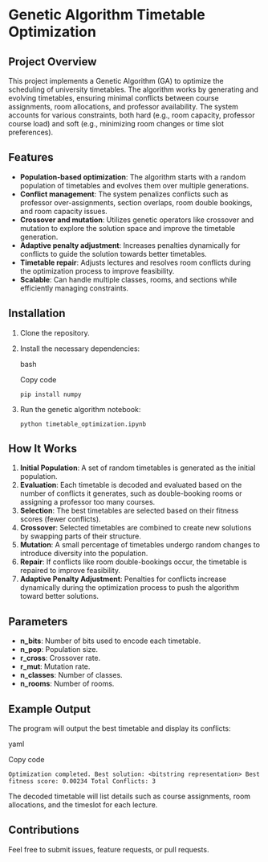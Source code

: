 # Genetic Algorithm Timetable Optimization

## Project Overview

This project implements a Genetic Algorithm (GA) to optimize the scheduling of university timetables. The algorithm works by generating and evolving timetables, ensuring minimal conflicts between course assignments, room allocations, and professor availability. The system accounts for various constraints, both hard (e.g., room capacity, professor course load) and soft (e.g., minimizing room changes or time slot preferences).

## Features

-   **Population-based optimization**: The algorithm starts with a random population of timetables and evolves them over multiple generations.
-   **Conflict management**: The system penalizes conflicts such as professor over-assignments, section overlaps, room double bookings, and room capacity issues.
-   **Crossover and mutation**: Utilizes genetic operators like crossover and mutation to explore the solution space and improve the timetable generation.
-   **Adaptive penalty adjustment**: Increases penalties dynamically for conflicts to guide the solution towards better timetables.
-   **Timetable repair**: Adjusts lectures and resolves room conflicts during the optimization process to improve feasibility.
-   **Scalable**: Can handle multiple classes, rooms, and sections while efficiently managing constraints.

## Installation

1.  Clone the repository.
2.  Install the necessary dependencies:
    
    bash
    
    Copy code
    
    `pip install numpy` 
    
3.  Run the genetic algorithm notebook:
    

    
    `python timetable_optimization.ipynb` 
    

## How It Works

1.  **Initial Population**: A set of random timetables is generated as the initial population.
2.  **Evaluation**: Each timetable is decoded and evaluated based on the number of conflicts it generates, such as double-booking rooms or assigning a professor too many courses.
3.  **Selection**: The best timetables are selected based on their fitness scores (fewer conflicts).
4.  **Crossover**: Selected timetables are combined to create new solutions by swapping parts of their structure.
5.  **Mutation**: A small percentage of timetables undergo random changes to introduce diversity into the population.
6.  **Repair**: If conflicts like room double-bookings occur, the timetable is repaired to improve feasibility.
7.  **Adaptive Penalty Adjustment**: Penalties for conflicts increase dynamically during the optimization process to push the algorithm toward better solutions.

## Parameters

-   **n_bits**: Number of bits used to encode each timetable.
-   **n_pop**: Population size.
-   **r_cross**: Crossover rate.
-   **r_mut**: Mutation rate.
-   **n_classes**: Number of classes.
-   **n_rooms**: Number of rooms.

## Example Output

The program will output the best timetable and display its conflicts:

yaml

Copy code

`Optimization completed.
Best solution: <bitstring representation>
Best fitness score: 0.00234
Total Conflicts: 3` 

The decoded timetable will list details such as course assignments, room allocations, and the timeslot for each lecture.

## Contributions

Feel free to submit issues, feature requests, or pull requests.
